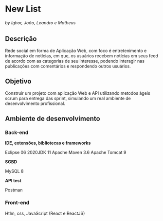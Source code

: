 # New List

###### by Ighor, João, Leandro e Matheus 

## Descrição
Rede social em forma de Aplicação Web, com foco é entretenimento e informação de notícias, em que, os usuários recebem notícias em seus feed de acordo com as categorias de seu interesse, podendo interagir nas publicações com comentários e respondendo outros usuários.   

## Objetivo
Construir um projeto com aplicação Web e API utilizando metodos ágeis scrum para entrega das sprint, simulando um real ambiente de desenvolvimento profissional.  


## Ambiente de desenvolvimento 

### Back-end

**IDE, extensões, bibliotecas e frameworks** 

Eclipse 06
2020JDK 11
Apache Maven 3.6
Apache Tomcat 9

**SGBD**

MySQL 8

**API test**

Postman 

### Front-end

Htlm, css, JavaScript (React e ReactJS)
